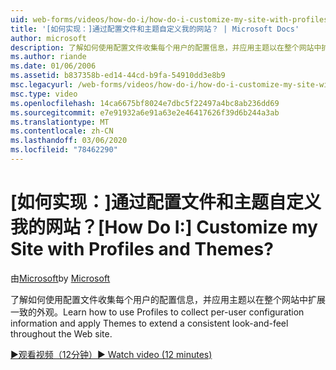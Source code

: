 ```yaml
---
uid: web-forms/videos/how-do-i/how-do-i-customize-my-site-with-profiles-and-themes
title: '[如何实现：]通过配置文件和主题自定义我的网站？ | Microsoft Docs'
author: microsoft
description: 了解如何使用配置文件收集每个用户的配置信息，并应用主题以在整个网站中扩展一致的外观。
ms.author: riande
ms.date: 01/06/2006
ms.assetid: b837358b-ed14-44cd-b9fa-54910dd3e8b9
msc.legacyurl: /web-forms/videos/how-do-i/how-do-i-customize-my-site-with-profiles-and-themes
msc.type: video
ms.openlocfilehash: 14ca6675bf8024e7dbc5f22497a4bc8ab236dd69
ms.sourcegitcommit: e7e91932a6e91a63e2e46417626f39d6b244a3ab
ms.translationtype: MT
ms.contentlocale: zh-CN
ms.lasthandoff: 03/06/2020
ms.locfileid: "78462290"
---
```

# <a name="how-do-i-customize-my-site-with-profiles-and-themes"></a><span data-ttu-id="7b3f3-104">[如何实现：]通过配置文件和主题自定义我的网站？</span><span class="sxs-lookup"><span data-stu-id="7b3f3-104">[How Do I:] Customize my Site with Profiles and Themes?</span></span>

<span data-ttu-id="7b3f3-105">由[Microsoft](https://github.com/microsoft)</span><span class="sxs-lookup"><span data-stu-id="7b3f3-105">by [Microsoft](https://github.com/microsoft)</span></span>

<span data-ttu-id="7b3f3-106">了解如何使用配置文件收集每个用户的配置信息，并应用主题以在整个网站中扩展一致的外观。</span><span class="sxs-lookup"><span data-stu-id="7b3f3-106">Learn how to use Profiles to collect per-user configuration information and apply Themes to extend a consistent look-and-feel throughout the Web site.</span></span>

[<span data-ttu-id="7b3f3-107">&#9654;观看视频（12分钟）</span><span class="sxs-lookup"><span data-stu-id="7b3f3-107">&#9654; Watch video (12 minutes)</span></span>](https://channel9.msdn.com/Blogs/ASP-NET-Site-Videos/how-do-i-customize-my-site-with-profiles-and-themes)
